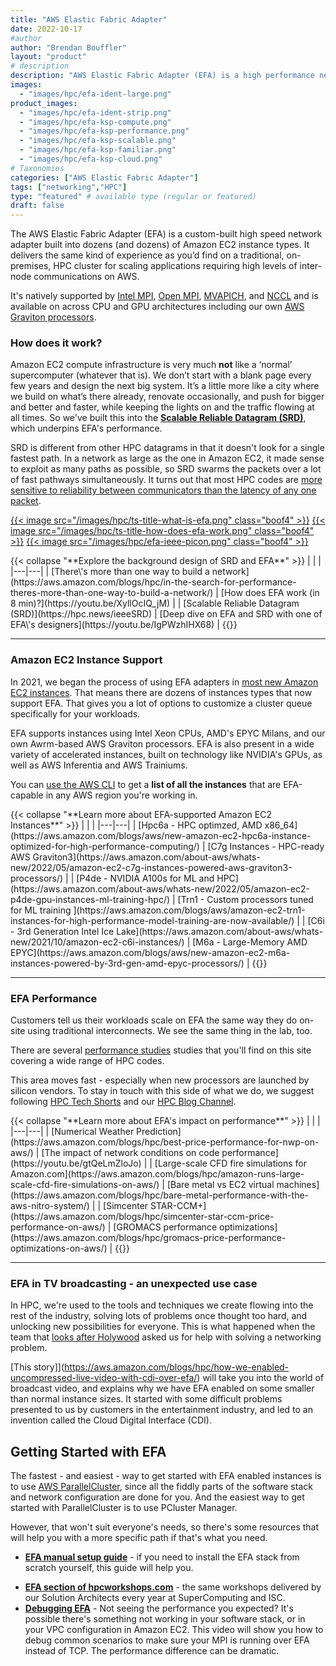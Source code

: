 ```yaml
---
title: "AWS Elastic Fabric Adapter"
date: 2022-10-17
#author
author: "Brendan Bouffler"
layout: "product"
# description
description: "AWS Elastic Fabric Adapter (EFA) is a high performance networking interface for EC2 instances that enables customers to run applications requiring high levels of inter-node communications at scale on AWS. EC2 instances that enables customers to run applications requiring high levels of inter-node communications at scale on AWS."
images:
  - "images/hpc/efa-ident-large.png"
product_images:
  - "images/hpc/efa-ident-strip.png"
  - "images/hpc/efa-ksp-compute.png"
  - "images/hpc/efa-ksp-performance.png"
  - "images/hpc/efa-ksp-scalable.png"
  - "images/hpc/efa-ksp-familiar.png"
  - "images/hpc/efa-ksp-cloud.png"
# Taxonomies
categories: ["AWS Elastic Fabric Adapter"]
tags: ["networking","HPC"]
type: "featured" # available type (regular or featured)
draft: false
---
```


The AWS Elastic Fabric Adapter (EFA) is a custom-built high speed network adapter built into dozens (and dozens) of Amazon EC2 instance types. It delivers the same kind of experience as you’d find on a traditional, on-premises, HPC cluster for scaling applications requiring high levels of inter-node communications on AWS.

It's natively supported by [Intel MPI](https://www.intel.com/content/www/us/en/developer/tools/oneapi/mpi-library.html#gs.f1ru48), [Open MPI](https://www.open-mpi.org/), [MVAPICH](https://mvapich.cse.ohio-state.edu/), and [NCCL](https://developer.nvidia.com/nccl) and is available on across CPU and GPU architectures including our own [AWS Graviton processors](https://aws.amazon.com/ec2/graviton/).

### How does it work?

Amazon EC2 compute infrastructure is very much **not** like a ‘normal’ supercomputer (whatever that is). We don’t start with a blank page every few years and design the next big system. It’s a little more like a city where we build on what’s there already, renovate occasionally, and push for bigger and better and faster, while keeping the lights on and the traffic flowing at all times. So we've built this into the **[Scalable Reliable Datagram (SRD)](https://hpc.news/ieeeSRD)**, which underpins EFA's performance.

SRD is different from other HPC datagrams in that it doesn't look for a single fastest path. In a network as large as the one in Amazon EC2, it made sense to exploit as many paths as possible, so SRD swarms the packets over a lot of fast pathways simultaneously. It turns out that most HPC codes are [more sensitive to reliability between communicators than the latency of any one packet](https://aws.amazon.com/blogs/hpc/in-the-search-for-performance-theres-more-than-one-way-to-build-a-network/).

<style>
.boof4 {
  width:300px;
  padding: 10px;
  }
</style>
<a href="https://youtu.be/inJxFXMMp0U" target="2022-10-21-00">{{< image src="/images/hpc/ts-title-what-is-efa.png" class="boof4" >}}</a>
<a href="https://youtu.be/XyllOcIQ_jM" target="2022-10-21-01">{{< image src="/images/hpc/ts-title-how-does-efa-work.png" class="boof4" >}}</a>
<a href="https://hpc.news/ieeeSRD" target="2022-10-21-02">{{< image src="/images/hpc/efa-ieee-picon.png" class="boof4" >}}</a>

<div class="row">
<div class="col">
{{< collapse "**Explore the background design of SRD and EFA**" >}}
<style>
table tr th:empty {
  display: none;
}
table td {
  text-align: center;
}
</style>
| | |
|---|---|
| [There\'s more than one way to build a network](https://aws.amazon.com/blogs/hpc/in-the-search-for-performance-theres-more-than-one-way-to-build-a-network/) | [How does EFA work (in 8 min)?](https://youtu.be/XyllOcIQ_jM) |
| [Scalable Reliable Datagram (SRD)](https://hpc.news/ieeeSRD) | [Deep dive on EFA and SRD with one of EFA\'s designers](https://youtu.be/IgPWzhIHX68) |
{{</ collapse >}}
</div>
</div>

----

### Amazon EC2 Instance Support

In 2021, we began the process of using EFA adapters in [most new Amazon EC2 instances](https://docs.aws.amazon.com/AWSEC2/latest/UserGuide/efa.html#efa-instance-types). That means there are dozens of instances types that now support EFA. That gives you a lot of options to customize a cluster queue specifically for your workloads.

EFA supports instances using Intel Xeon CPUs, AMD's EPYC Milans, and our own Awrm-based AWS Graviton processors. EFA is also present in a wide variety of accelerated instances, built on technology like  NVIDIA's GPUs, as well as AWS Inferentia and AWS Trainiums.

You can [use the AWS CLI](https://docs.aws.amazon.com/AWSEC2/latest/UserGuide/efa.html#efa-instance-types) to get a **list of all the instances** that are EFA-capable in any AWS region you're working in.

<div class="row">
<div class="col">
{{< collapse "**Learn more about EFA-supported Amazon EC2 Instances**" >}}
<style>
table tr th:empty {
  display: none;
}
table td {
  text-align: center;
}
</style>
| | |
|---|---|
| [Hpc6a - HPC optimzed, AMD x86_64](https://aws.amazon.com/blogs/aws/new-amazon-ec2-hpc6a-instance-optimized-for-high-performance-computing/) | [C7g Instances - HPC-ready AWS Graviton3](https://aws.amazon.com/about-aws/whats-new/2022/05/amazon-ec2-c7g-instances-powered-aws-graviton3-processors/) |
| [P4de - NVIDIA A100s for ML and HPC](https://aws.amazon.com/about-aws/whats-new/2022/05/amazon-ec2-p4de-gpu-instances-ml-training-hpc/) | [Trn1 - Custom processors tuned for ML training ](https://aws.amazon.com/blogs/aws/amazon-ec2-trn1-instances-for-high-performance-model-training-are-now-available/) |
| [C6i - 3rd Generation Intel Ice Lake](https://aws.amazon.com/about-aws/whats-new/2021/10/amazon-ec2-c6i-instances/) | [M6a - Large-Memory AMD EPYC](https://aws.amazon.com/blogs/aws/new-amazon-ec2-m6a-instances-powered-by-3rd-gen-amd-epyc-processors/) |
{{</ collapse >}}

</div>
</div>

----

### EFA Performance

Customers tell us their workloads scale on EFA the same way they do on-site using traditional interconnects. We see the same thing in the lab, too.

There are several [performance studies](/tags/performance) studies that you'll find on this site covering a wide range of HPC codes.

This area moves fast - especially when new processors are launched by silicon vendors. To stay in touch with this side of what we do, we suggest following [HPC Tech Shorts](https://hpc.news/techshorts) and our [HPC Blog Channel](https://hpc.news/blog). 

<div class="row">
<div class="col">
{{< collapse "**Learn more about EFA's impact on performance**" >}}
<style>
table tr th:empty {
  display: none;
}
table td {
  text-align: center;
}
</style>
| | |
|---|---|
| [Numerical Weather Prediction](https://aws.amazon.com/blogs/hpc/best-price-performance-for-nwp-on-aws/) | [The impact of network conditions on code performance](https://youtu.be/gtQeLmZloJo) |
| [Large-scale CFD fire simulations for Amazon.com](https://aws.amazon.com/blogs/hpc/amazon-runs-large-scale-cfd-fire-simulations-on-aws/) | [Bare metal vs EC2 virtual machines](https://aws.amazon.com/blogs/hpc/bare-metal-performance-with-the-aws-nitro-system/) |
| [Simcenter STAR-CCM+](https://aws.amazon.com/blogs/hpc/simcenter-star-ccm-price-performance-on-aws/) | [GROMACS performance optimizations](https://aws.amazon.com/blogs/hpc/gromacs-price-performance-optimizations-on-aws/) |
{{</ collapse >}}

</div>
</div>

---

### EFA in TV broadcasting - an unexpected use case

In HPC, we're used to the tools and techniques we create flowing into the rest of the industry, solving lots of problems once thought too hard, and unlocking new possibilities for everyone. This is what happened when the team that [looks after Holywood](https://youtu.be/x3zCTVP_LKQ) asked us for help with solving a networking problem.

[This story]](https://aws.amazon.com/blogs/hpc/how-we-enabled-uncompressed-live-video-with-cdi-over-efa/) will take you into the world of broadcast video, and explains why we have EFA enabled on some smaller than normal instance sizes. It started with some difficult problems presented to us by customers in the entertainment industry, and led to an invention called the Cloud Digital Interface (CDI).

## Getting Started with EFA

The fastest - and easiest - way to get started with EFA enabled instances is to use [AWS ParallelCluster](/parallelcluster/), since all the fiddly parts of the software stack and network configuration are done for you. And the easiest way to get started with ParallelCluster is to use PCluster Manager.

However, that won't suit everyone's needs, so there's some resources that will help you with a more specific path if that's what you need.

- **[EFA manual setup guide](https://docs.aws.amazon.com/AWSEC2/latest/UserGuide/efa-start.html)** - if you need to install the EFA stack from scratch yourself, this guide will help you.
* **[EFA section of hpcworkshops.com](https://www.hpcworkshops.com/08-efa.html)** - the same workshops delivered by our Solution Architects every year at SuperComputing and ISC.
* **[Debugging EFA](https://youtu.be/Wq8EMMXsvyo)** - Not seeing the performance you expected? It's possible there's something not working in your software stack, or in your VPC configuration in Amazon EC2. This video will show you how to debug common scenarios to make sure your MPI is running over EFA instead of TCP. The performance difference can be dramatic.